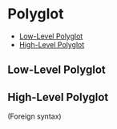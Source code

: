 # Polyglot

<!-- MarkdownTOC levels="2,3" autolink="true" -->

- [Low-Level Polyglot](#low-level-polyglot)
- [High-Level Polyglot](#high-level-polyglot)

<!-- /MarkdownTOC -->

## Low-Level Polyglot

## High-Level Polyglot
(Foreign syntax)
